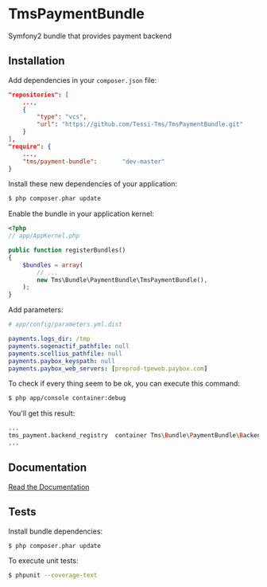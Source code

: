 TmsPaymentBundle
================

Symfony2 bundle that provides payment backend


Installation
------------

Add dependencies in your `composer.json` file:
```json
"repositories": [
    ...,
    {
        "type": "vcs",
        "url": "https://github.com/Tessi-Tms/TmsPaymentBundle.git"
    }
],
"require": {
    ...,
    "tms/payment-bundle":       "dev-master"
}
```

Install these new dependencies of your application:
```sh
$ php composer.phar update
```

Enable the bundle in your application kernel:
```php
<?php
// app/AppKernel.php

public function registerBundles()
{
    $bundles = array(
        // ...
        new Tms\Bundle\PaymentBundle\TmsPaymentBundle(),
    );
}
```

Add parameters:
```yml
# app/config/parameters.yml.dist

payments.logs_dir: /tmp
payments.sogenactif_pathfile: null
payments.scellius_pathfile: null
payments.paybox_keyspath: null
payments.paybox_web_servers: [preprod-tpeweb.paybox.com]
```

To check if every thing seem to be ok, you can execute this command:
```sh
$ php app/console container:debug
```

You'll get this result:
```sh
...
tms_payment.backend_registry  container Tms\Bundle\PaymentBundle\Backend\BackendRegistry
...
```


Documentation
-------------

[Read the Documentation](Resources/doc/index.md)


Tests
-----

Install bundle dependencies:
```sh
$ php composer.phar update
```

To execute unit tests:
```sh
$ phpunit --coverage-text
```
